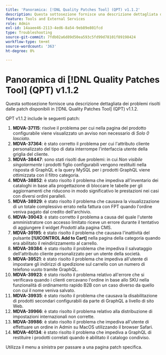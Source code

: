 ```yaml
---
title: 'Panoramica: [!DNL Quality Patches Tool] (QPT) v1.1.2'
description: Questa sottosezione fornisce una descrizione dettagliata dei problemi risolti dalle patch disponibili in  [!DNL Quality Patches Tool] (QPT) v1.1.2.
feature: Tools and External Services
role: Admin
exl-id: 14aaee46-2113-4ed6-8a54-9eb89e801fcd
type: Troubleshooting
source-git-commit: 7fdb02a6d89d50ea593c5fd99d78101f89198424
workflow-type: tm+mt
source-wordcount: '363'
ht-degree: 0%

---
```


# Panoramica di [!DNL Quality Patches Tool] (QPT) v1.1.2

Questa sottosezione fornisce una descrizione dettagliata dei problemi risolti dalle patch disponibili in [!DNL Quality Patches Tool] (QPT) v1.1.2.

QPT v1.1.2 include le seguenti patch:

1. **MDVA-37115**: risolve il problema per cui nella pagina del prodotto configurabile viene visualizzato un avviso non necessario di *Solo 0 lasciato*.
1. **MDVA-37364**: è stato corretto il problema per cui l&#39;attributo cliente personalizzato del tipo di data interrompe l&#39;interfaccia utente della griglia del cliente.
1. **MDVA-38447**: sono stati risolti due problemi: in cui *Non visibile singolarmente* i prodotti figlio configurabili vengono restituiti nella risposta di GraphQL e la query MySQL per i prodotti GraphQL viene ottimizzata con il filtro categoria.
1. **MDVA-38852**: è stato risolto il problema che impediva all&#39;inventario dei cataloghi in base alla progettazione di bloccare le tabelle per gli aggiornamenti che riducono in modo significativo le prestazioni nei casi con diversi ordini paralleli.
1. **MDVA-38929**: è stato risolto il problema che causava la visualizzazione di un totale complessivo errato nella fattura con FPT quando l&#39;ordine veniva pagato dal credito dell&#39;archivio.
1. **MDVA-39043**: è stato corretto il problema a causa del quale l&#39;utente amministratore con accesso limitato riceve un errore durante il tentativo di aggiungere il widget *Prodotti* alla pagina CMS.
1. **MDVA-39195**: è stato risolto il problema che causava l&#39;inattività del pulsante **[!UICONTROL Add to Cart]** nella pagina della categoria quando era abilitato il reindirizzamento al carrello.
1. **MDVA-39384**: è stato risolto il problema che impediva il salvataggio dell&#39;attributo cliente personalizzato per un utente della società.
1. **MDVA-39521**: è stato risolto il problema che impediva all&#39;utente di impostare gli indirizzi di spedizione sul carrello con un numero di telefono vuoto tramite GraphQL.
1. **MDVA-39923**: è stato risolto il problema relativo all&#39;errore che si verificava quando i clienti cercavano l&#39;ordine in base allo SKU nella funzionalità di ordinamento rapido B2B con un caso diverso da quello con cui il nome veniva salvato.
1. **MDVA-39935**: è stato risolto il problema che causava la disabilitazione di prodotti secondari configurabili da parte di GraphQL a livello di sito Web.
1. **MDVA-39966**: è stato risolto il problema relativo alla distribuzione di impostazioni internazionali non corrette.
1. **MDVA-39986**: è stato risolto il problema che impediva all&#39;utente di effettuare un ordine in Admin su MacOS utilizzando il browser Safari.
1. **MDVA-40134**: è stato risolto il problema che impediva a GraphQL di restituire i prodotti correlati quando è abilitato il catalogo condiviso.

Utilizza il menu a sinistra per passare a una pagina patch specifica.
